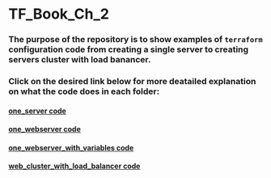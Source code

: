 # TF_Book_Ch_2

### The purpose of the repository is to show examples of `terraform` configuration code from creating a single server to creating servers cluster with load banancer. 

  
 ### Click on the desired link below for more deatailed explanation on what the code does in each folder:
 
 #### [one_server code](https://github.com/nikcbg/TF_Book_Ch_2/tree/master/one_server)
 
 #### [one_webserver code](https://github.com/nikcbg/TF_Book_Ch_2/tree/master/one_webserver)
 
 #### [one_webserver_with_variables code](https://github.com/nikcbg/TF_Book_Ch_2/tree/master/one_webserver_with_variables)
 
 #### [web_cluster_with_load_balancer code](https://github.com/nikcbg/TF_Book_Ch_2/tree/master/web_cluster_with_load_balancer)
      
  
